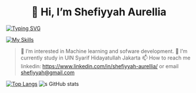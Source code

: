 # <center>👋 Hi, I’m Shefiyyah Aurellia<center>


[![Typing SVG](https://readme-typing-svg.herokuapp.com?font=Fira+Code&weight=500&size=34&pause=1000&color=B37A34&background=FF53EA00&random=false&width=435&lines=Show+Your+True+Colors)](https://git.io/typing-svg)

[![My Skills](https://skillicons.dev/icons?i=js,html,css,tensorflow,php,laravel,docker,python)](https://skillicons.dev)

> 👀 I’m interested in Machine learning and sofware development.
> 🌱 I’m currently study in UIN Syarif Hidayatullah Jakarta
> 📫 How to reach me linkedin: https://www.linkedin.com/in/shefiyyah-aurellia/ or email shefiyyah@gmail.com

[![Top Langs](https://github-readme-stats.vercel.app/api/top-langs/?username=shefiyyahaurll&layout=donut-vertical)](https://github.com/shefiyyahaurll/github-readme-stats)
![s GitHub stats](https://github-readme-stats.vercel.app/api?username=shefiyyahaurll\&rank_icon=github)
<!---
shefiyyahaurll/shefiyyahaurll is a ✨ special ✨ repository because its `README.md` (this file) appears on your GitHub profile.
You can click the Preview link to take a look at your changes.
--->
